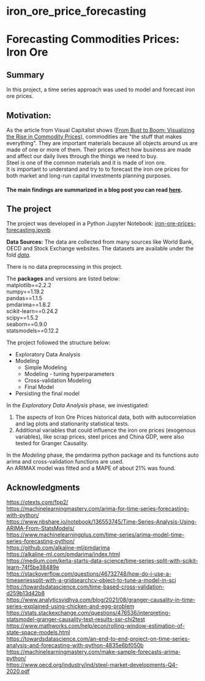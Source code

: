 # iron_ore_price_forecasting
# Forecasting Commodities Prices: Iron Ore

## Summary
In this project, a time series approach was used to model and forecast iron ore prices.

## Motivation: 
As the article from Visual Capitalist shows ([From Bust to Boom: Visualizing the Rise in Commodity Prices](https://elements.visualcapitalist.com/visualizing-the-rise-in-commodity-prices/)), commodities are "the stuff that makes everything". They are important materials because all objects around us are made of one or more of them. Their prices affect how business are made and affect our daily lives through the things we need to buy.  
Steel is one of the common materials and it is made of iron ore.  
It is important to understand and try to to forecast the iron ore prices for both market and long-run capital investments planning purposes.

#### The main findings are summarized in a blog post you can read [here](https://medium.com/@reol/iron-ore-prices-forecasting-a-time-series-approach-with-pmdarima-python-package-44bcdebb5951).  

## The project

The project was developed in a Python Jupyter Notebook: [iron-ore-prices-forecasting.ipynb](https://github.com/rejaneol/iron_ore_price_forecasting/blob/main/iron-ore-prices-forecasting.ipynb)  

**Data Sources:**
The data are collected from many sources like World Bank, OECD and Stock Exchange websites. The datasets are available under the fold [_data_](https://github.com/rejaneol/iron_ore_price_forecasting/tree/main/data).  

There is no data preprocessing in this project.   

The **packages** and versions are listed below:   
matplotlib==2.2.2  
numpy==1.19.2  
pandas==1.1.5  
pmdarima==1.8.2  
scikit-learn==0.24.2  
scipy==1.5.2  
seaborn==0.9.0  
statsmodels==0.12.2  

The project followed the structure below:  
- Exploratory Data Analysis
- Modeling  
  - Simple Modeling  
  - Modeling - tuning hyperparameters  
  - Cross-validation Modeling  
  - Final Model   
- Persisting the final model   

In the _Exploratory Data Analysis_ phase, we investigated:  
1. The aspects of Iron Ore Prices historical data, both with autocorrelation and lag plots and stationarity statistical tests.    
2. Additional variables that could influence the iron ore prices (exogenous variables), like scrap prices, steel prices and China GDP, were also tested for Granger Causality.  

In the _Modeling_ phase, the pmdarima python package and its functions auto arima and cross-validation functions are used.  
An ARIMAX model was fitted and a MAPE of about 21% was found.  


## Acknowledgments
https://otexts.com/fpp2/  
https://machinelearningmastery.com/arima-for-time-series-forecasting-with-python/  
https://www.nbshare.io/notebook/136553745/Time-Series-Analysis-Using-ARIMA-From-StatsModels/  
https://www.machinelearningplus.com/time-series/arima-model-time-series-forecasting-python/  
https://github.com/alkaline-ml/pmdarima  
https://alkaline-ml.com/pmdarima/index.html  
https://medium.com/keita-starts-data-science/time-series-split-with-scikit-learn-74f5be38489e  
https://stackoverflow.com/questions/46732748/how-do-i-use-a-timeseriessplit-with-a-gridsearchcv-object-to-tune-a-model-in-sci  
https://towardsdatascience.com/time-based-cross-validation-d259b13d42b8  
https://www.analyticsvidhya.com/blog/2021/08/granger-causality-in-time-series-explained-using-chicken-and-egg-problem  
https://stats.stackexchange.com/questions/476536/interpreting-statsmodel-granger-causality-test-results-ssr-chi2test  
https://www.mathworks.com/help/econ/rolling-window-estimation-of-state-space-models.html  
https://towardsdatascience.com/an-end-to-end-project-on-time-series-analysis-and-forecasting-with-python-4835e6bf050b   
https://machinelearningmastery.com/make-sample-forecasts-arima-python/  
https://www.oecd.org/industry/ind/steel-market-developments-Q4-2020.pdf


